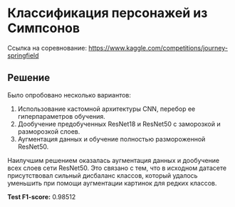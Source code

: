 # Классификация персонажей из Симпсонов
Ссылка на соревнование: https://www.kaggle.com/competitions/journey-springfield

## Решение
Было опробовано несколько вариантов:
1. Использование кастомной архитектуры CNN, перебор ее гиперпараметров обучения. 
2. Дообучение предобученных ResNet18 и ResNet50 с заморозкой и разморозкой слоев.
3. Аугментация данных и обучение полностью размороженной ResNet50.

Наилучшим решением оказалась аугментация данных и дообучение всех слоев сети ResNet50. Это связано с тем, что в исходном датасете присутствовал сильный дисбаланс классов, который удалось уменьшить при помощи аугментации картинок для редких классов.

__Test F1-score:__ 0.98512